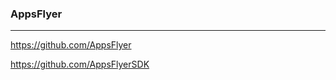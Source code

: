 ### AppsFlyer
---
https://github.com/AppsFlyer

https://github.com/AppsFlyerSDK

```
```

```
```

```
```



